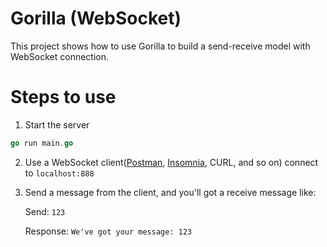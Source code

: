 # Gorilla (WebSocket)
This project shows how to use Gorilla to build a send-receive model with WebSocket connection.

# Steps to use
1. Start the server
```go
go run main.go
```
2. Use a WebSocket client([Postman](https://www.postman.com/), [Insomnia](https://insomnia.rest/), CURL, and so on) connect to `localhost:888`
3. Send a message from the client, and you'll got a receive message like:

    Send: `123`
    
    Response: `We've got your message: 123`
